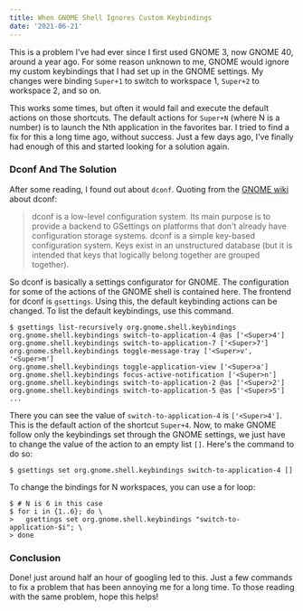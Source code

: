 ```yaml
---
title: When GNOME Shell Ignores Custom Keybindings
date: '2021-06-21'
---
```


This is a problem I've had ever since I first used GNOME 3, now GNOME 40, around
a year ago. For some reason unknown to me, GNOME would ignore my custom
keybindings that I had set up in the GNOME settings. My changes were binding
`Super+1` to switch to workspace 1, `Super+2` to workspace 2, and so on.

This works some times, but often it would fail and execute the default actions
on those shortcuts. The default actions for `Super+N` (where N is a number) is
to launch the Nth application in the favorites bar. I tried to find a fix for
this a long time ago, without success. Just a few days ago, I've finally had
enough of this and started looking for a solution again.

### Dconf And The Solution

After some reading, I found out about `dconf`. Quoting from the [GNOME wiki](https://wiki.gnome.org/action/show/Projects/dconf?action=show&redirect=dconf)
about dconf:

> dconf is a low-level configuration system. Its main purpose is to provide a
> backend to GSettings on platforms that don't already have configuration
> storage systems. dconf is a simple key-based configuration system. Keys exist
> in an unstructured database (but it is intended that keys that logically
> belong together are grouped together).

So dconf is basically a settings configurator for GNOME. The configuration for
some of the actions of the GNOME shell is contained here. The frontend for dconf
is `gsettings`. Using this, the default keybinding actions can be changed. To
list the default keybindings, use this command.

```sh-session
$ gsettings list-recursively org.gnome.shell.keybindings
org.gnome.shell.keybindings switch-to-application-4 @as ['<Super>4']
org.gnome.shell.keybindings switch-to-application-7 ['<Super>7']
org.gnome.shell.keybindings toggle-message-tray ['<Super>v', '<Super>m']
org.gnome.shell.keybindings toggle-application-view ['<Super>a']
org.gnome.shell.keybindings focus-active-notification ['<Super>n']
org.gnome.shell.keybindings switch-to-application-2 @as ['<Super>2']
org.gnome.shell.keybindings switch-to-application-5 @as ['<Super>5']
...
```

There you can see the value of `switch-to-application-4` is `['<Super>4']`. This
is the default action of the shortcut `Super+4`. Now, to make GNOME follow
only the keybindings set through the GNOME settings, we just have to change the
value of the action to an empty list `[]`. Here's the command to do so:

```sh-session
$ gsettings set org.gnome.shell.keybindings switch-to-application-4 []
```

To change the bindings for N workspaces, you can use a for loop:

```sh-session
$ # N is 6 in this case
$ for i in {1..6}; do \
>   gsettings set org.gnome.shell.keybindings "switch-to-application-$i"; \
> done
```

### Conclusion

Done! just around half an hour of googling led to this. Just a few commands to
fix a problem that has been annoying me for a long time. To those reading with
the same problem, hope this helps!
